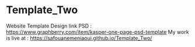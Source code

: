 # Template_Two
Website Template
Design link PSD : https://www.graphberry.com/item/kasper-one-page-psd-template
My work is live at : https://safouanemeniaoui.github.io/Template_Two/
